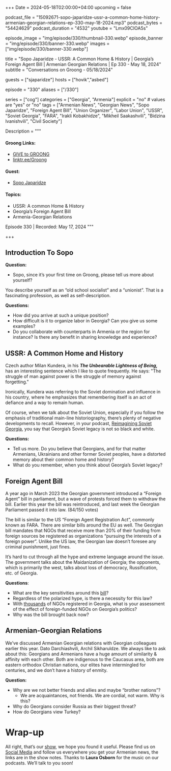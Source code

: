 +++
Date = 2024-05-18T02:00:00+04:00
upcoming = false

podcast_file = "15092671-sopo-japaridze-ussr-a-common-home-history-armenian-georgian-relations-ep-330-may-18-2024.mp3"
podcast_bytes = "54424629"
podcast_duration = "4532"
youtube = "Lmx09CIOA5s"

episode_image = "img/episode/330/thumbnail-330.webp"
episode_banner = "img/episode/330/banner-330.webp"
images = ["img/episode/330/banner-330.webp"]

title = "Sopo Japaridze - USSR: A Common Home & History | Georgia’s Foreign Agent Bill | Armenian Georgian Relations | Ep 330 - May 18, 2024"
subtitle = "Conversations on Groong - 05/18/2024"

guests = ["sjaparidze"]
hosts = ["hovik","asbed"]

episode = "330"
aliases = ["/330"]

series = ["cog"]
categories = ["Georgia", "Armenia"]
explicit = "no" # values are "yes" or "no"
tags = ["Armenian News", "Georgian News", "Sopo Japaridze", "Foreign Agent Bill", "Union Organizer", "Labor Union", "USSR", "Soviet Georgia", "FARA", "Irakli Kobakhidze", "Mikheil Saakashvili", "Bidzina Ivanishvili", "Civil Society"]

Description = """

#### Groong Links:
* [GIVE to GROONG](https://podcasts.groong.org/donate)
* [linktr.ee/Groong](https://linktr.ee/groong)

#### Guest:
* [Sopo Japaridze](/guest/sjaparidze)

#### Topics:
* USSR: A common Home & History
* Georgia’s Foreign Agent Bill
* Armenia-Georgian Relations

Episode 330 | Recorded: May 17, 2024
"""

+++

## Introduction To Sopo

**Question:**
* Sopo, since it’s your first time on Groong, please tell us more about yourself?

You describe yourself as an “old school socialist” and a “unionist”. That is a fascinating profession, as well as self-description.

**Questions:**
* How did you arrive at such a unique position?
* How difficult is it to organize labor in Georgia? Can you give us some examples?
* Do you collaborate with counterparts in Armenia or the region for instance? Is there any benefit in sharing knowledge and experience?


## USSR: A Common Home and History

Czech author Milan Kundera, in his **_The Unbearable Lightness of Being,_** has an interesting sentence which I like to quote frequently. He says: "The struggle of man against power is the struggle of memory against forgetting."

Ironically, Kundera was referring to the Soviet domination and influence in his country, where he emphasizes that remembering itself is an act of defiance and a way to remain human.

Of course, when we talk about the Soviet Union, especially if you follow the emphasis of traditional main-line historiography, there’s plenty of negative developments to recall. However, in your podcast, [Reimagining Soviet Georgia](https://www.youtube.com/@reimaginingsovietgeorgia), you say that Georgia’s Soviet legacy is not so black and white.

**Questions:**
* Tell us more. Do you believe that Georgians, and for that matter Armenians, Ukrainians and other former Soviet peoples, have a distorted memory about their common home and history?
* What do you remember, when you think about Georgia’s Soviet legacy?


## Foreign Agent Bill

A year ago in March 2023 the Georgian government introduced a “Foreign Agent” bill in parliament, but a wave of protests forced them to withdraw the bill. Earlier this year the bill was reintroduced, and last week the Georgian Parliament passed it into law. (84/150 votes)

The bill is similar to the US “Foreign Agent Registration Act”, commonly known as FARA. There are similar bills around the EU as well. The Georgian bill mandates that NGOs that receive more than 20% of their funding from foreign sources be registered as organizations “pursuing the interests of a foreign power”. Unlike the US law, the Georgian law doesn’t foresee any criminal punishment, just fines.

It’s hard to cut through all the hype and extreme language around the issue. The government talks about the Maidanization of Georgia; the opponents, which is primarily the west, talks about loss of democracy, Russification, etc. of Georgia.

**Questions**:
* What are the key sensitivities around this [bill](https://www.aljazeera.com/news/2024/5/15/georgias-foreign-agents-bill-whats-the-controversy-about-whats-next)?
* Regardless of the polarized hype, is there a necessity for this law?
* With [thousands](https://www.themoscowtimes.com/2024/05/03/georgias-foreign-influence-law-isnt-what-you-think-a85029) of NGOs registered in Georgia, what is your assessment of the effect of foreign-funded NGOs on Georgia’s politics?
* Why was the bill brought back now?


## Armenian-Georgian Relations

We’ve discussed Armenian Georgian relations with Georgian colleagues earlier this year. Dato Darchiashvili, Archil Sikharuldze. We always like to ask about this: Georgians and Armenians have a huge amount of similarity & affinity with each other. Both are indigenous to the Caucasus area, both are eastern orthodox Christian nations, our elites have intermingled for centuries, and we don’t have a history of enmity.

**Question:**
* Why are we not better friends and allies and maybe “brother nations”?
    * We are acquaintances, not friends. We are cordial, not warm. Why is this?
* Why do Georgians consider Russia as their biggest threat?
* How do Georgians view Turkey?



# Wrap-up

All right, that’s our [show](https://podcasts.groong.org/), we hope you found it useful. Please find us on [Social Media](https://linktr.ee/groong) and follow us everywhere you get your Armenian news, the links are in the show notes.
Thanks to **Laura Osborn** for the music on our podcasts. We’ll talk to you soon!
